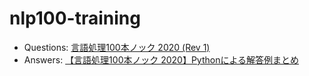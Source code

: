 # nlp100-training

- Questions: [言語処理100本ノック 2020 (Rev 1)](https://qiita.com/yamaru/items/0cac24710626333bd693)
- Answers: [【言語処理100本ノック 2020】Pythonによる解答例まとめ](https://qiita.com/yamaru/items/0cac24710626333bd693)


